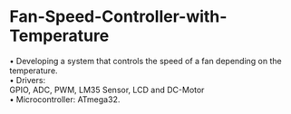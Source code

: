 # Fan-Speed-Controller-with-Temperature
• Developing a system that controls the speed of a fan depending on the temperature.<br> 
• Drivers:<br>
GPIO, ADC, PWM, LM35 Sensor, LCD and DC-Motor<br>
• Microcontroller: ATmega32.
